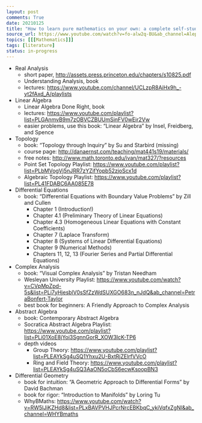 ```yaml
---
layout: post
comments: True
date: 20210125
title: "How to learn pure mathematics on your own: a complete self-study guide"
source_url: https://www.youtube.com/watch?v=fo-alw2q-BU&ab_channel=Aleph0
topics: [[[Mathematics]]]
tags: [literature]
status: in-progress
---
```


-   Real Analysis
    -   short paper, http://assets.press.princeton.edu/chapters/s10825.pdf
    -   Understanding Analysis, book
    -   lectures: https://www.youtube.com/channel/UCLzpR8AiHx9h_-yt2fAxd_A/playlists
-   Linear Algebra
    -   Linear Algebra Done Right, book
    -   lectures: https://www.youtube.com/playlist?list=PLGAnmvB9m7zOBVCZBUUmSinFV0wEir2Vw
    -   easier problems, use this book: “Linear Algebra” by Insel, Freidberg, and Spence
-   Topology
    -   book: “Topology through Inquiry” by Su and Starbird (missing)
    -   course page: http://danaernst.com/teaching/mat441s19/materials/
    -   free notes: http://www.math.toronto.edu/ivan/mat327/?resources
    -   Point Set Topology Playlist: https://www.youtube.com/playlist?list=PLbMVogVj5nJRR7zYZifYopb52zjoScx1d
    -   Algebraic Topology Playlist: https://www.youtube.com/playlist?list=PL41FDABC6AA085E78
-   Differential Equations
    -   book: “Differential Equations with Boundary Value Problems” by Zill and Cullen
        -   Chapter 1 (Introduction!)
        -   Chapter 4.1 (Preliminary Theory of Linear Equations)
        -   Chapter 4.3 (Homogeneous Linear Equations with Constant Coefficients)
        -   Chapter 7 (Laplace Transform)
        -   Chapter 8 (Systems of Linear Differential Equations)
        -   Chapter 9 (Numerical Methods)
        -   Chapters 11, 12, 13 (Fourier Series and Partial Differential Equations)
-   Complex Analysis
    -   book: “Visual Complex Analysis” by Tristan Needham
    -   Wesleyan University Playlist: https://www.youtube.com/watch?v=CVpMpZpd-5s&list=PLi7yHjesblV0sSfZzWdSUXGO683n_nJdQ&ab_channel=PetraBonfert-Taylor
    -   best book for beginners: A Friendly Approach to Complex Analysis
-   Abstract Algebra
    -   book: Contemporary Abstract Algebra
    -   Socratica Abstract Algebra Playlist: https://www.youtube.com/playlist?list=PLi01XoE8jYoi3SgnnGorR_XOW3IcK-TP6
    -   depth videos
        -   Group Theory: https://www.youtube.com/playlist?list=PLEAYkSg4uSQ1Yhxu2U-BxtRjZElrfVVcO
        -   Ring and Field Theory: https://www.youtube.com/playlist?list=PLEAYkSg4uSQ3AaON5oCbS6ecwKsoopBN3
-   Differential Geometry
    -   book for intuition: “A Geometric Approach to Differential Forms” by David Bachman
    -   book for rigor: “Introduction to Manifolds” by Loring Tu
    -   WhyBMaths: https://www.youtube.com/watch?v=RW5lJiKZHd8&list=PLxBAVPVHJPcrNrcEBKbqC_ykiVqfxZgNl&ab_channel=WHYBmaths

